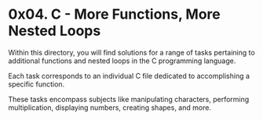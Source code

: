 # 0x04. C - More Functions, More Nested Loops
Within this directory, you will find solutions for a range of tasks pertaining to additional functions and nested loops in the C programming language.

Each task corresponds to an individual C file dedicated to accomplishing a specific function.

These tasks encompass subjects like manipulating characters, performing multiplication, displaying numbers, creating shapes, and more.
